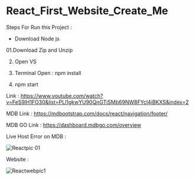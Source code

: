 # React_First_Website_Create_Me
Steps For Run this Project :
* Download Node js 

01.Download Zip and Unzip

02. Open VS 

03. Terminal Open : npm install

04. npm start

Link : https://www.youtube.com/watch?v=FeS9lH1FO30&list=PLl1gkwYU90QnGTiSMb69NW8FYcl4iBKXS&index=2

MDB Link : https://mdbootstrap.com/docs/react/navigation/footer/

MDB GO Link : https://dashboard.mdbgo.com/overview

Live Host Error on MDB :

![Reactpic 01](https://user-images.githubusercontent.com/84727061/193813767-0f9e38d2-fea8-4542-bf84-9099f08b8d04.PNG)


Website :

![Reactwebpic1](https://user-images.githubusercontent.com/84727061/193813464-d6a4693f-86f5-4b8e-b0b4-507299368f42.PNG)

